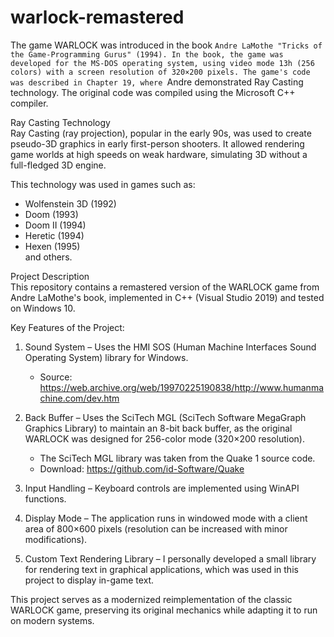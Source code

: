 # warlock-remastered

The game WARLOCK was introduced in the book `Andre LaMothe "Tricks of the Game-Programming Gurus" (1994). In the book, the game was developed for the MS-DOS operating system, using video mode 13h (256 colors) with a screen resolution of 320×200 pixels. The game's code was described in Chapter 19, where `Andre demonstrated Ray Casting technology. The original code was compiled using the Microsoft C++ compiler.


Ray Casting Technology  
Ray Casting (ray projection), popular in the early 90s, was used to create pseudo-3D graphics in early first-person shooters. It allowed rendering game worlds at high speeds on weak hardware, simulating 3D without a full-fledged 3D engine.  

This technology was used in games such as:  
- Wolfenstein 3D (1992)  
- Doom (1993)  
- Doom II (1994)  
- Heretic (1994)  
- Hexen (1995)  
and others.  

Project Description  
This repository contains a remastered version of the WARLOCK game from Andre LaMothe's book, implemented in C++ (Visual Studio 2019) and tested on Windows 10.  

Key Features of the Project:  


1. Sound System – Uses the HMI SOS (Human Machine Interfaces Sound Operating System) library for Windows.  
   - Source: https://web.archive.org/web/19970225190838/http://www.humanmachine.com/dev.htm  


2. Back Buffer – Uses the SciTech MGL (SciTech Software MegaGraph Graphics Library) to maintain an 8-bit back buffer, as the original WARLOCK was designed for 256-color mode (320×200 resolution).  
   - The SciTech MGL library was taken from the Quake 1 source code.  
   - Download: https://github.com/id-Software/Quake  


3. Input Handling – Keyboard controls are implemented using WinAPI functions.  


4. Display Mode – The application runs in windowed mode with a client area of 800×600 pixels (resolution can be increased with minor modifications).  


5. Custom Text Rendering Library – I personally developed a small library for rendering text in graphical applications, which was used in this project to display in-game text.  


This project serves as a modernized reimplementation of the classic WARLOCK game, preserving its original mechanics while adapting it to run on modern systems.
